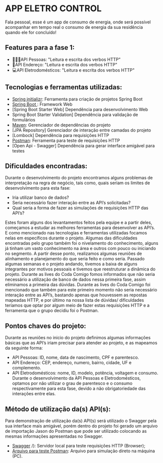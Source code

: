 # APP ELETRO CONTROL

Fala pessoal, esse é um app de consumo de energia, onde será possível acompanhar em tempo real o consumo de energia da sua residência quando ele for concluído!

## Features para a fase 1:

*  🙋🏽‍♀️API Pessoas: "Leitura e escrita dos verbos HTTP"<br>
*  📒API Endereço: "Leitura e escrita dos verbos HTTP"<br>
*  💻API Eletrodomésticos: "Leitura e escrita dos verbos HTTP"<br>

## Tecnologias e ferramentas utilizadas:

* [Spring initializr]( https://start.spring.io/): Ferramenta para criação de projetos Spring Boot
* [Spring Boot ]( https://spring.io/projects/spring-boot): Framework Web 
* [Spring Boot Starter Web] Dependência para desenvolvimento Web
* Spring Boot Starter Validation] Dependência para validação de formulários
* [Maven]( https://mvnrepository.com/): Gerenciador de dependências do projeto
* [JPA Repository] Gerenciador de interação entre camadas do projeto
* [Lombock] Dependência para requisições HTTP
* [Postman](https://www.postman.com/): Ferramenta para teste de requisições HTTP
* [Open Api - Swagger] Dependência para gerar interface amigável para testes

## Dificuldades encontradas:

Durante o desenvolvimento do projeto encontramos alguns problemas de interpretação na regra de negócio, tais como, quais seriam os limites de desenvolvimento para esta fase: 
* Iria utilizar banco de dados? 
* Seria necessário fazer interação entre as API’s solicitadas?
* Qual seria a forma de fazer as simulações de requisições HTTP das API’s? <br>

Estes foram alguns dos levantamentos feitos pela equipe e a partir deles, começamos a estudar as melhores ferramentas para desenvolver as API’s. E como mencionado nas tecnologias e ferramentas utilizadas focamos nelas em específicos durante o projeto.
Algumas das dificuldades encontradas pelo grupo também foi o nivelamento do conhecimento, alguns já tinham um vasto conhecimento na área e outros com pouco ou iniciando no segmento. A partir desse ponto, realizamos algumas reuniões de alinhamento e planejamento do que seria feito e como seria. Passado algumas semanas e o projeto andando, tivemos a baixa de alguns integrantes por motivos pessoais e tivemos que reestruturar a dinâmica do projeto.
Durante as lives do Coda Comigo fomos informados que não seria necessário a utilização de banco de dados nessa primeira fase, assim eliminamos a primeira das dúvidas. Durante as lives do Coda Comigo foi mencionado que também para este primeiro momento não seria necessário interação entre as API’s, bastando apenas que houvessem as repostas mapeadas HTTP,  e por último na nossa lista de dúvidas/ dificuldades teríamos que optar por algum meio de fazer estas requisições HTTP e a ferramenta que o grupo decidiu foi o Postman.

## Pontos chaves do projeto:

Durante as reuniões no inicio do projeto definimos algumas informações básicas que as API’s iriam precisar para atender ao projeto, e as mapeamos da seguinte forma:
* API Pessoas:
ID, nome, data de nascimento, CPF e parentesco.
* API Endereço:
CEP, endereço, numero, bairro, cidade, UF e complemento.
* API Eletrodomésticos:
nome, ID, modelo, potência, voltagem e consumo.
Durante o desenvolvimento da API Pessoas e Eletrodomésticos, optamos por não utilizar o grau de parentesco e o consumo respectivamente para esta fase, devido a não obrigatoriedade das interações entre elas.

## Método de utilização da(s) API(s):

Para demonstração de utilização da(s) API(s) será utilizado o Swagger pela sua interface mais amigável, porém dentro do projeto foi gerado um arquivo de importação Jason do Postman que pode ser utilizado colocando as mesmas informações apresentadas no Swagger.
* [Swagger](https://grupo9-pos-tech.azurewebsites.net/swagger-ui/index.html#/) /): Servidor local para teste requisições HTTP (Browser);
* [Arquivo para teste Postman](https://www.postman.com/): Arquivo para simulação direto na máquina (PC).
